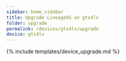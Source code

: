 ```yaml
---
sidebar: home_sidebar
title: Upgrade LineageOS on gts4lv
folder: upgrade
permalink: /devices/gts4lv/upgrade
device: gts4lv
---
```

{% include templates/device_upgrade.md %}
